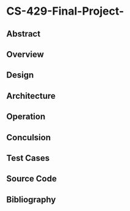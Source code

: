 # CS-429-Final-Project-

<h2> Abstract </h2>

<h2> Overview </h2>

<h2> Design </h2>

<h2> Architecture </h2>

<h2> Operation </h2>

<h2> Conculsion </h2>

<h2> Test Cases </h2>

<h2> Source Code </h2>

<h2> Bibliography </h2>